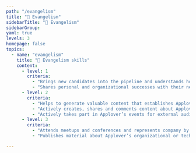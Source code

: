 ```yaml
---
path: "/evangelism"
title: "💚 Evangelism"
sidebarTitle: "💚 Evangelism"
sidebarGroup:
yaml: true
levels: 3
homepage: false
topics:
  - name: "evangelism"
    title: "💚 Evangelism skills"
    content:
      - level: 1
        criteria:
          - "Brings new candidates into the pipeline and understands how to evaluate candidates"
          - "Shares personal and organizational successes with their network e.g. shares Applover in social media"
      - level: 2
        criteria:
          - "Helps to generate valuable content that establishes Applover as an innovative company and great place to work in IT industry"
          - "Actively creates, shares and comments content about Applover brand in social media"
          - "Actively takes part in Applover’s events for external audience and suggests new events"
      - level: 3
        criteria:
          - "Attends meetups and conferences and represents company by sharing knowledge and experience"
          - "Publishes material about Applover’s organizational or technical innovations e.g. writes about Applover in their LinkedIn profile, blog, FB profile etc."

---
```

